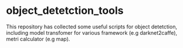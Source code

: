 # object_detetction_tools
This repository has collected some useful scripts for object detetction, including
model transfomer for various framework (e.g darknet2caffe), metri calculator (e.g map).
